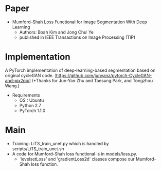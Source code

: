 Paper
===============
* Mumford–Shah Loss Functional for Image Segmentation With Deep Learning
  * Authors: Boah Kim and Jong Chul Ye
  * published in IEEE Transactions on Image Processing (TIP)

Implementation
===============
A PyTorch implementation of deep-learning-based segmentation based on original cycleGAN code.
[https://github.com/junyanz/pytorch-CycleGAN-and-pix2pix] 
(*Thanks for Jun-Yan Zhu and Taesung Park, and Tongzhou Wang.)

* Requirements
  * OS : Ubuntu
  * Python 2.7
  * PyTorch 1.1.0

Main
===============
* Training: LiTS_train_unet.py which is handled by scripts/LiTS_train_unet.sh
* A code for Mumford-Shah loss functional is in models/loss.py.
  * 'levelsetLoss' and 'gradientLoss2d' classes compose our Mumford-Shah loss function.

